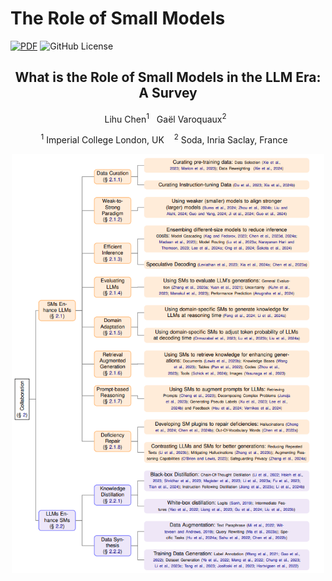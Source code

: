 # The Role of Small Models
[![PDF](https://img.shields.io/badge/PDF-2402.13116-green)](https://arxiv.org/abs/2409.06857)
![GitHub License](https://img.shields.io/github/license/tigerchen52/role_of_small_models)


<!-- Big font size -->
<h2 align="center">
What is the Role of Small Models in the LLM Era: A Survey
</h2> 


<p align="center">
    Lihu Chen<sup>1</sup>&nbsp&nbsp
    Gaël Varoquaux<sup>2</sup>&nbsp&nbsp
</p>  


<p align="center">
<sup>1</sup> Imperial College London, UK &nbsp&nbsp
<sup>2</sup>  Soda, Inria Saclay, France &nbsp&nbsp
</p>
<div align="center">
  <img src="imgs/collaboration.png" width="500"><br>
</div>
<br>
